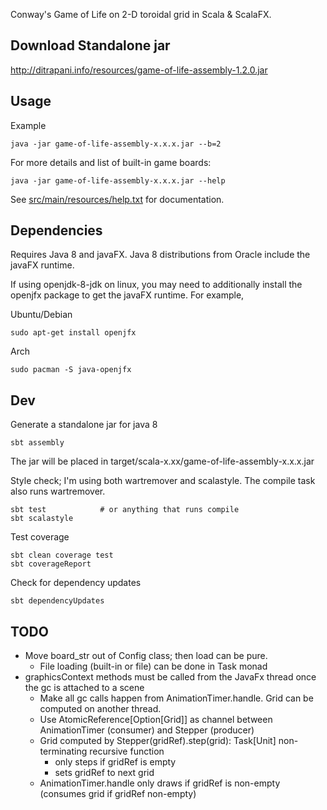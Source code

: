 Conway's Game of Life on 2-D toroidal grid in Scala & ScalaFX.


Download Standalone jar
-----------------------

<http://ditrapani.info/resources/game-of-life-assembly-1.2.0.jar>


Usage
-----

Example

    java -jar game-of-life-assembly-x.x.x.jar --b=2

For more details and list of built-in game boards:

    java -jar game-of-life-assembly-x.x.x.jar --help

See
[src/main/resources/help.txt](https://github.com/lj-ditrapani/game-of-life-scala/blob/master/src/main/resources/help.txt)
for documentation.


Dependencies
------------

Requires Java 8 and javaFX.
Java 8 distributions from Oracle include the javaFX runtime.

If using openjdk-8-jdk on linux, you may need to additionally install
the openjfx package to get the javaFX runtime.  For example,

Ubuntu/Debian

    sudo apt-get install openjfx

Arch

    sudo pacman -S java-openjfx


Dev
---

Generate a standalone jar for java 8

    sbt assembly

The jar will be placed in target/scala-x.xx/game-of-life-assembly-x.x.x.jar

Style check; I'm using both wartremover and scalastyle.
The compile task also runs wartremover.

    sbt test            # or anything that runs compile
    sbt scalastyle

Test coverage

    sbt clean coverage test
    sbt coverageReport

Check for dependency updates

    sbt dependencyUpdates


TODO
----

- Move board_str out of Config class;  then load can be pure.
    - File loading (built-in or file) can be done in Task monad
- graphicsContext  methods must be called from the JavaFx thread once the gc is attached to a scene
    - Make all gc calls happen from AnimationTimer.handle.  Grid can be computed on another thread.
    - Use AtomicReference[Option[Grid]] as channel between AnimationTimer (consumer) and Stepper (producer)
    - Grid computed by Stepper(gridRef).step(grid): Task[Unit] non-terminating recursive function
        - only steps if gridRef is empty
        - sets gridRef to next grid
    - AnimationTimer.handle only draws if gridRef is non-empty (consumes grid if gridRef non-empty)
